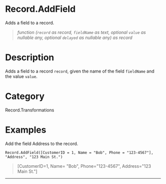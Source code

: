 # Record.AddField
Adds a field to a record.
> _function (<code>record</code> as record, <code>fieldName</code> as text, optional <code>value</code> as nullable any, optional <code>delayed</code> as nullable any) as record_

# Description 
Adds a field to a record <code>record</code>, given the name of the field <code>fieldName</code> and the value <code>value</code>.
# Category 
Record.Transformations
# Examples 
Add the field Address to the record.
```
Record.AddField([CustomerID = 1, Name = "Bob", Phone = "123-4567"], "Address", "123 Main St.")
```
> [CustomerID=1, Name= "Bob", Phone="123-4567", Address="123 Main St."]

***
